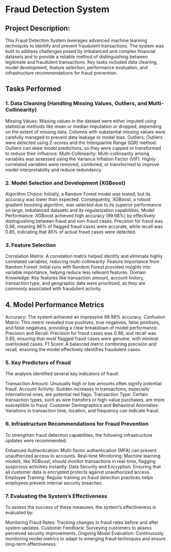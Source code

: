 # Fraud Detection System

## Project Description: 
This Fraud Detection System leverages advanced machine learning techniques to identify and prevent fraudulent transactions. The system was built to address challenges posed by imbalanced and complex financial datasets and to provide a reliable method of distinguishing between legitimate and fraudulent transactions. Key tasks included data cleaning, model development, feature selection, performance evaluation, and infrastructure recommendations for fraud prevention.

## Tasks Performed
### 1. Data Cleaning (Handling Missing Values, Outliers, and Multi-Collinearity)
Missing Values: Missing values in the dataset were either imputed using statistical methods like mean or median imputation or dropped, depending on the extent of missing data. Columns with substantial missing values were carefully managed to prevent data leakage or model bias.
Outliers: Outliers were detected using Z-scores and the Interquartile Range (IQR) method. Outliers can skew model predictions, so they were capped or transformed to reduce their influence.
Multi-Collinearity: Multi-collinearity among variables was assessed using the Variance Inflation Factor (VIF). Highly correlated variables were removed, combined, or transformed to improve model interpretability and reduce redundancy. 

### 2. Model Selection and Development (XGBoost)
Algorithm Choice: Initially, a Random Forest model was tested, but its accuracy was lower than expected. Consequently, XGBoost, a robust gradient boosting algorithm, was selected due to its superior performance on large, imbalanced datasets and its regularization capabilities.
Model Performance: XGBoost achieved high accuracy (99.98%) by effectively distinguishing between fraud and non-fraud cases. Precision for fraud was 0.96, meaning 96% of flagged fraud cases were accurate, while recall was 0.85, indicating that 85% of actual fraud cases were detected.

### 3. Feature Selection
Correlation Matrix: A correlation matrix helped identify and eliminate highly correlated variables, reducing multi-collinearity.
Feature Importance from Random Forest: Initial runs with Random Forest provided insights into variable importance, helping reduce less relevant features.
Domain Knowledge: Key features like transaction amount, account history, transaction type, and geographic data were prioritized, as they are commonly associated with fraudulent activity.

## 4. Model Performance Metrics
Accuracy: The system achieved an impressive 99.98% accuracy.
Confusion Matrix: This metric revealed true positives, true negatives, false positives, and false negatives, providing a clear breakdown of model performance.
Precision and Recall: Precision for fraud cases was 0.96, and recall was 0.85, ensuring that most flagged fraud cases were genuine, with minimal overlooked cases.
F1 Score: A balanced metric combining precision and recall, ensuring the model effectively identifies fraudulent cases.

### 5. Key Predictors of Fraud
The analysis identified several key indicators of fraud:

Transaction Amount: Unusually high or low amounts often signify potential fraud.
Account Activity: Sudden increases in transactions, especially international ones, are potential red flags.
Transaction Type: Certain transaction types, such as wire transfers or high-value purchases, are more susceptible to fraud.
Customer Demographics and Behavioral Anomalies: Variations in transaction time, location, and frequency can indicate fraud.

### 6. Infrastructure Recommendations for Fraud Prevention
To strengthen fraud detection capabilities, the following infrastructure updates were recommended:

Enhanced Authentication: Multi-factor authentication (MFA) can prevent unauthorized access to accounts.
Real-time Monitoring: Machine learning models, like XGBoost, should monitor transactions in real-time, flagging suspicious activities instantly.
Data Security and Encryption: Ensuring that all customer data is encrypted protects against unauthorized access.
Employee Training: Regular training on fraud detection practices helps employees prevent internal security breaches.

### 7. Evaluating the System’s Effectiveness
To assess the success of these measures, the system’s effectiveness is evaluated by:

Monitoring Fraud Rates: Tracking changes in fraud rates before and after system updates.
Customer Feedback: Surveying customers to assess perceived security improvements.
Ongoing Model Evaluation: Continuously monitoring model metrics to adapt to emerging fraud techniques and ensure long-term effectiveness.





